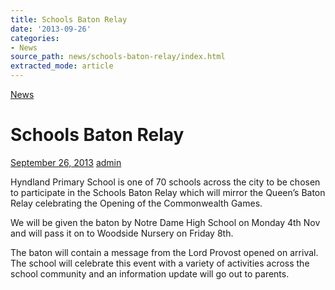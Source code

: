 ```yaml
---
title: Schools Baton Relay
date: '2013-09-26'
categories:
- News
source_path: news/schools-baton-relay/index.html
extracted_mode: article
---
```

[News](/news/)

# Schools Baton Relay

[September 26, 2013](/news/schools-baton-relay/) [admin](author/admin/)

Hyndland Primary School is one of 70 schools across the city to be chosen to participate in the Schools Baton Relay which will mirror the Queen’s Baton Relay celebrating the Opening of the Commonwealth Games.

We will be given the baton by Notre Dame High School on Monday 4th Nov and will pass it on to Woodside Nursery on Friday 8th.

The baton will contain a message from the Lord Provost opened on arrival. The school will celebrate this event with a variety of activities across the school community and an information update will go out to parents.
